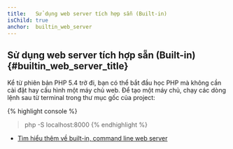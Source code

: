 ```yaml
---
title:   Sử dụng web server tích hợp sẵn (Built-in)
isChild: true
anchor:  builtin_web_server
---
```


## Sử dụng web server tích hợp sẵn (Built-in) {#builtin_web_server_title}

Kể từ phiên bản PHP 5.4 trở đi, bạn có thể bắt đầu học PHP mà không cần cài đặt hay cấu hình một máy chủ web. Để tạo một máy chủ, chạy các dòng lệnh sau từ terminal trong thư mục gốc của project:

{% highlight console %}
> php -S localhost:8000
{% endhighlight %}

* [Tìm hiểu thêm về built-in, command line web server][cli-server]


[cli-server]: http://php.net/features.commandline.webserver
